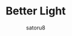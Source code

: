 ---
title: Better Light
author: satoru8
description_markdown: >-
  A light theme that is easy to read, with basic user settings.
github: https://github.com/satoru8/
download: https://github.com/satoru8/BetterLightTheme/blob/master/BetterLightTheme.theme.css
demo: https://raw.githubusercontent.com/satoru8/BetterLightTheme/master/BetterLightTheme.theme.css
support: http://discord.gg/fjvwb95
style: light
tags:
images:
  - name: Better Light
    image: https://i.imgur.com/GFjx0TA.png
layout: product
ghcommentid: 7
---